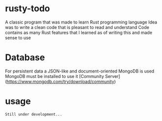# rusty-todo
A classic program that was made to learn Rust programming language
Idea was to write a clean code that is pleasant to read and understand
Code contains as many Rust features that I learned as of writing this and made sense to use

# Database
For persistent data a JSON-like and document-oriented MongoDB is used
MongoDB must be installed to use it
[Community Server] (https://www.mongodb.com/try/download/community)

# usage
```
Still under development...
```

